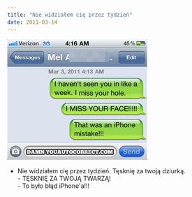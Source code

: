 ```yaml
---
title: "Nie widziałem cię przez tydzień"
date: 2011-03-14
---
```


![2011-03-14-76bhjtup.jpeg](/images/2011-03-14-76bhjtup.jpeg)

- Nie widziałem cię przez tydzień. Tęsknię za twoją&nbsp;dziurką.<br>- TĘSKNIĘ&nbsp;ZA&nbsp;TWOJĄ&nbsp;TWARZĄ!<br>- To było błąd iPhone'a!!!